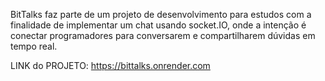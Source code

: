BitTalks faz parte de um projeto de desenvolvimento para estudos com a finalidade de implementar um chat usando socket.IO, onde a intenção é conectar programadores para conversarem e compartilharem dúvidas em tempo real.

LINK do PROJETO:
https://bittalks.onrender.com
